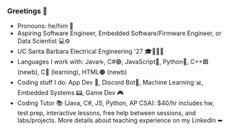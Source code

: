 ### Greetings 👋

- Pronouns: he/him 👦
- Aspiring Software Engineer, Embedded Software/Firmware Engineer, or Data Scientist 💻⚙
- UC Santa Barbara Electrical Engineering '27 🎓🔋🔌💡
- Languages I work with: Java☕, C#🟣, JavaScript🧾, Python🐍, C++🟦 (newb), C🔵 (learning), HTML🟠 (newb)
- Coding stuff I do: App Dev 📱, Discord Bot🤖, Machine Learning 📊, Embedded Systems 📟, Game Dev 🎮
- Coding Tutor 📚 (Java, C#, JS, Python, AP CSA): $40/hr includes hw, test prep, interactive lessons, free help between sessions, and labs/projects. More details about teaching experience on my LinkedIn ⬅
